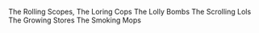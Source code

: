 The Rolling Scopes,
The Loring Cops
The Lolly Bombs
The Scrolling Lols
The Growing Stores
The Smoking Mops
